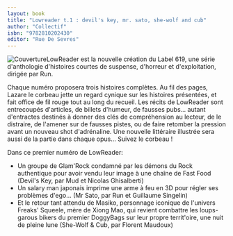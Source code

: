 ```yaml
---
layout: book
title: "Lowreader t.1 : devil's key, mr. sato, she-wolf and cub"
author: "Collectif"
isbn: "9782810202430"
editor: "Rue De Sevres"
---
```

![Couverture](/img/9782810202430.jpg)LowReader est la nouvelle création du Label 619, une série d'anthologie d'histoires courtes de suspense, d'horreur et d'exploitation, dirigée par Run.

Chaque numéro proposera trois histoires complètes. Au fil des pages, Lazare le corbeau jette un regard cynique sur les histoires présentées, et fait office de fil rouge tout au long du recueil. Les récits de LowReader sont entrecoupés d'articles, de billets d'humeur, de fausses pubs... autant d'entractes destinés à donner des clés de compréhension au lecteur, de le distraire, de l'amener sur de fausses pistes, ou de faire retomber la pression avant un nouveau shot d'adrénaline. Une nouvelle littéraire illustrée sera aussi de la partie dans chaque opus... Suivez le corbeau !

Dans ce premier numéro de LowReader:
- Un groupe de Glam'Rock condamné par les démons du Rock authentique pour avoir vendu leur image à une chaîne de Fast Food (Devil's Key, par Mud et Nicolas Ghisalberti)
- Un salary man japonais imprime une arme à feu en 3D pour régler ses problèmes d'ego... (Mr Sato, par Run et Guillaume Singelin)
- Et le retour tant attendu de Masiko, personnage iconique de l'univers Freaks' Squeele, mère de Xiong Mao, qui revient combattre les loups-garous bikers du premier DoggyBags sur leur propre territ'oire, une nuit de pleine lune (She-Wolf & Cub, par Florent Maudoux)
